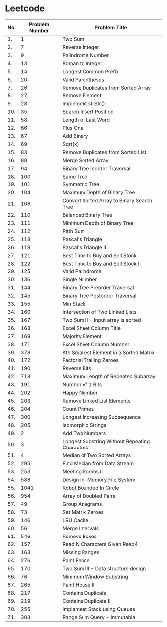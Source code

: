 # Leetcode


No.| Problem Number | Problem Title
---|----------------|-------------------------------------------------
1.| 1              | Two Sum
2.|7              | Reverse Integer
3.|9              | Palindrome Number
4.|13             | Roman to Integer
5.|14             | Longest Common Prefix
6.|20             | Valid Parentheses
7.|26             | Remove Duplicates from Sorted Array
8.|27             | Remove Element
9.|28             | Implement strStr()
10.|35             | Search Insert Position
11.|58             | Length of Last Word
12.|66             | Plus One
13.|67             | Add Binary
14.|69             | Sqrt(x)
15.|83             | Remove Duplicates from Sorted List
16.|88             | Merge Sorted Array
17.|94             | Binary Tree Inorder Traversal
18.|100            | Same Tree
19.|101            | Symmetric Tree
20.|104            | Maximum Depth of Binary Tree
21.|108            | Convert Sorted Array to Binary Search Tree
22.|110            | Balanced Binary Tree
23.|111            | Minimum Depth of Binary Tree
24.|112            | Path Sum
25.|118            | Pascal's Triangle
26.|119            | Pascal's Triangle II
27.|121            | Best Time to Buy and Sell Stock
28.|122            | Best Time to Buy and Sell Stock II
29.|125            | Valid Palindrome
30.|136            | Single Number
31.|144            | Binary Tree Preorder Traversal
32.|145            | Binary Tree Postorder Traversal
33.|155            | Min Stack
34.|160            | Intersection of Two Linked Lists
35.|167            | Two Sum II - Input array is sorted
36.|168            | Excel Sheet Column Title
37.|169            | Majority Element
38.|171            | Excel Sheet Column Number
39.|378            | Kth Smallest Element in a Sorted Matrix
40.|172            | Factorial Trailing Zeroes
41.|190            | Reverse Bits
42.|718            | Maximum Length of Repeated Subarray
43.|191            | Number of 1 Bits
44.|202            | Happy Number
45.|203            | Remove Linked List Elements
46.|204            | Count Primes
47.|300            | Longest Increasing Subsequence
48.|205            | Isomorphic Strings
49.|2              | Add Two Numbers
50.|3              | Longest Substring Without Repeating Characters
51.|4              | Median of Two Sorted Arrays
52.|295            | Find Median from Data Stream
53.|253            | Meeting Rooms II
54.|588            | Design In-Memory File System
55.|1041           | Robot Bounded In Circle
56.|954            | Array of Doubled Pairs
57.|49             | Group Anagrams
58.|73             | Set Matrix Zeroes
59.|146            | LRU Cache
60.|56             | Merge Intervals
61.|546            | Remove Boxes
62.|157            | Read N Characters Given Read4
63.|163            | Missing Ranges
64.|276            | Paint Fence
65.|170            | Two Sum III - Data structure design
66.|76             | Minimum Window Substring
67.|265            | Paint House II
68.|217            | Contains Duplicate
69.|219            | Contains Duplicate II
70.|255            | Implement Stack using Queues
71.|303            | Range Sum Query - Immutable
